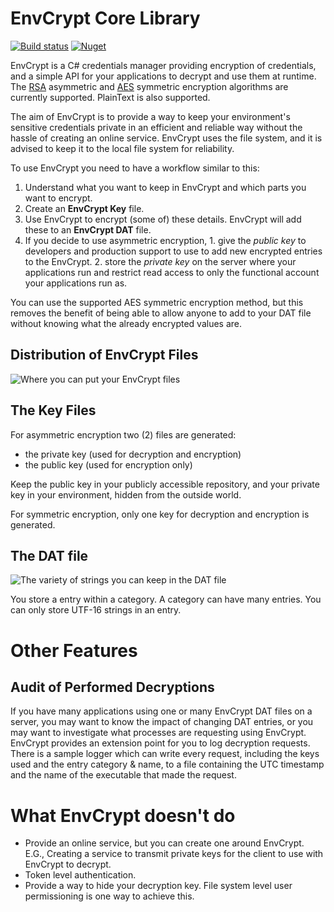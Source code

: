 EnvCrypt Core Library
===
[![Build status](https://ci.appveyor.com/api/projects/status/reoijm8glr6enbqj?svg=true)](https://ci.appveyor.com/project/lammichael/envcrypt-core)
[![Nuget       ](https://img.shields.io/nuget/v/envcrypt.core.svg)](http://nuget.org/packages/EnvCrypt.Core)

EnvCrypt is a C# credentials manager providing encryption of credentials, and a simple API for your applications to decrypt and use them at runtime.  The [RSA](http://en.wikipedia.org/wiki/RSA_%28cryptosystem%29) asymmetric and [AES](http://en.wikipedia.org/wiki/Advanced_Encryption_Standard) symmetric encryption algorithms are currently supported.  PlainText is also supported.

The aim of EnvCrypt is to provide a way to keep your environment's sensitive credentials private in an efficient and reliable way without the hassle of creating an online service.  EnvCrypt uses the file system, and it is advised to keep it to the local file system for reliability.

To use EnvCrypt you need to have a workflow similar to this:
  1. Understand what you want to keep in EnvCrypt and which parts you want to encrypt.
  2. Create an __EnvCrypt Key__ file.
  3. Use EnvCrypt to encrypt (some of) these details.  EnvCrypt will add these to an __EnvCrypt DAT__ file.
  4. If you decide to use asymmetric encryption,
    1. give the _public key_ to developers and production support to use to add new encrypted entries to the EnvCrypt.
    2. store the _private key_ on the server where your applications run and restrict read access to only the functional account your applications run as.

You can use the supported AES symmetric encryption method, but this removes the benefit of being able to allow anyone to add to your DAT file without knowing what the already encrypted values are.

Distribution of EnvCrypt Files
---
![Where you can put your EnvCrypt files](https://github.com/lammichael/EnvCrypt.Core/blob/master/docs/EnvCrypt-FileDistribution.png)


The Key Files
---
For asymmetric encryption two (2) files are generated:
* the private key (used for decryption and encryption)
* the public key (used for encryption only)

Keep the public key in your publicly accessible repository, and your private key in your environment, hidden from the outside world.

For symmetric encryption, only one key for decryption and encryption is generated.

The DAT file
---
![The variety of strings you can keep in the DAT file](https://github.com/lammichael/EnvCrypt.Core/blob/master/docs/DATTypesOfStringsExample.png)

You store a entry within a category. A category can have many entries. You can only store UTF-16 strings in an entry.


Other Features
===
Audit of Performed Decryptions
---
If you have many applications using one or many EnvCrypt DAT files on a server, you may want to know the impact of changing DAT entries, or you may want to investigate what processes are requesting using EnvCrypt.  EnvCrypt provides an extension point for you to log decryption requests.  There is a sample logger which can write every request, including the keys used and the entry category & name, to a file containing the UTC timestamp and the name of the executable that made the request.

What EnvCrypt doesn't do
===
* Provide an online service, but you can create one around EnvCrypt. E.G., Creating a service to transmit private keys for the client to use with EnvCrypt to decrypt.
* Token level authentication.
* Provide a way to hide your decryption key. File system level user permissioning is one way to achieve this.
